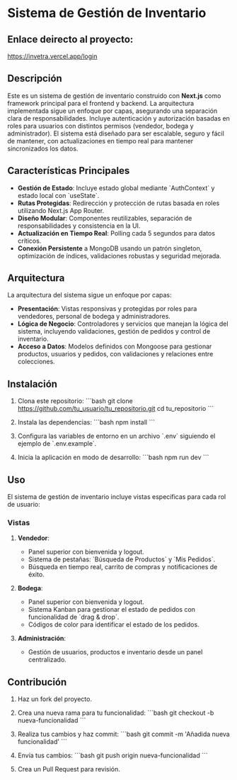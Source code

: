 # Sistema de Gestión de Inventario

## Enlace deirecto al proyecto:
https://invetra.vercel.app/login

## Descripción

Este es un sistema de gestión de inventario construido con **Next.js** como framework principal para el frontend y backend. La arquitectura implementada sigue un enfoque por capas, asegurando una separación clara de responsabilidades. Incluye autenticación y autorización basadas en roles para usuarios con distintos permisos (vendedor, bodega y administrador). El sistema está diseñado para ser escalable, seguro y fácil de mantener, con actualizaciones en tiempo real para mantener sincronizados los datos.

## Características Principales

- **Gestión de Estado**: Incluye estado global mediante \`AuthContext\` y estado local con \`useState\`.
- **Rutas Protegidas**: Redirección y protección de rutas basada en roles utilizando Next.js App Router.
- **Diseño Modular**: Componentes reutilizables, separación de responsabilidades y consistencia en la UI.
- **Actualización en Tiempo Real**: Polling cada 5 segundos para datos críticos.
- **Conexión Persistente** a MongoDB usando un patrón singleton, optimización de índices, validaciones robustas y seguridad mejorada.

## Arquitectura

La arquitectura del sistema sigue un enfoque por capas:
- **Presentación**: Vistas responsivas y protegidas por roles para vendedores, personal de bodega y administradores.
- **Lógica de Negocio**: Controladores y servicios que manejan la lógica del sistema, incluyendo validaciones, gestión de pedidos y control de inventario.
- **Acceso a Datos**: Modelos definidos con Mongoose para gestionar productos, usuarios y pedidos, con validaciones y relaciones entre colecciones.

## Instalación

1. Clona este repositorio:
   \`\`\`bash
   git clone https://github.com/tu_usuario/tu_repositorio.git
   cd tu_repositorio
   \`\`\`

2. Instala las dependencias:
   \`\`\`bash
   npm install
   \`\`\`

3. Configura las variables de entorno en un archivo \`.env\` siguiendo el ejemplo de \`.env.example\`.

4. Inicia la aplicación en modo de desarrollo:
   \`\`\`bash
   npm run dev
   \`\`\`

## Uso

El sistema de gestión de inventario incluye vistas específicas para cada rol de usuario:

### Vistas
1. **Vendedor**:
   - Panel superior con bienvenida y logout.
   - Sistema de pestañas: \`Búsqueda de Productos\` y \`Mis Pedidos\`.
   - Búsqueda en tiempo real, carrito de compras y notificaciones de éxito.

2. **Bodega**:
   - Panel superior con bienvenida y logout.
   - Sistema Kanban para gestionar el estado de pedidos con funcionalidad de \`drag & drop\`.
   - Códigos de color para identificar el estado de los pedidos.

3. **Administración**:
   - Gestión de usuarios, productos e inventario desde un panel centralizado.

## Contribución

1. Haz un fork del proyecto.
2. Crea una nueva rama para tu funcionalidad:
   \`\`\`bash
   git checkout -b nueva-funcionalidad
   \`\`\`
3. Realiza tus cambios y haz commit:
   \`\`\`bash
   git commit -m 'Añadida nueva funcionalidad'
   \`\`\`

4. Envía tus cambios:
   \`\`\`bash
   git push origin nueva-funcionalidad
   \`\`\`
5. Crea un Pull Request para revisión.

